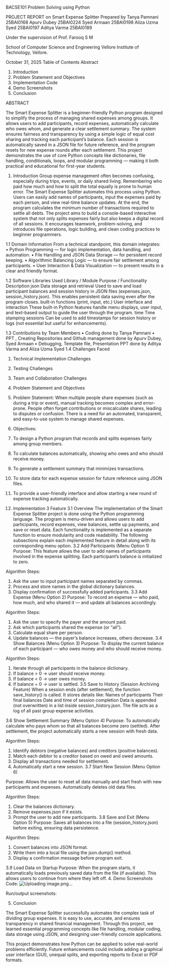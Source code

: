 BACSE101 Problem Solving using Python

PROJECT REPORT 
on
Smart Expense Splitter
Prepared by
Tanya Pamnani 25BAI0168
Apurv Dubey 25BAI0224
Syed Armaan 25BAI0198
Aliza Uzma Syed 25BAI0197
Aditya Varma 25BAI0189

Under the supervision of
Prof. Farooq S M



School of Computer Science and Engineering
Vellore Institute of Technology, Vellore.

October 31, 2025 
Table of Contents
 Abstract
1. Introduction 
2. Problem Statement and Objectives 
3. Implementation Code
4. Demo Screenshots
5. Conclusion


ABSTRACT

The Smart Expense Splitter is a beginner-friendly Python program designed to simplify the process of managing shared expenses among groups. It allows users to add participants, record expenses, automatically calculate who owes whom, and generate a clear settlement summary. The system ensures fairness and transparency by using a simple logic of equal cost sharing and tracking each participant’s balance. Each session is automatically saved in a JSON file for future reference, and the program resets for new expense rounds after each settlement. This project demonstrates the use of core Python concepts like dictionaries, file handling, conditionals, loops, and modular programming — making it both practical and educational for first-year students.



1.	Introduction
Group expense management often becomes confusing, especially during trips, events, or daily shared living. Remembering who paid how much and how to split the total equally is prone to human error.
The Smart Expense Splitter automates this process using Python. Users can easily add names of participants, input the expenses paid by each person, and view real-time balance updates. At the end, the program calculates the minimum number of transactions required to settle all debts.
The project aims to build a console-based interactive system that not only splits expenses fairly but also keeps a digital record of all sessions. It encourages teamwork, problem-solving, and introduces file operations, logic building, and clean coding practices to beginner programmers.

1.1	Domain Information
From a technical standpoint, this domain integrates:
•	Python Programming — for logic implementation, data handling, and automation.
•	File Handling and JSON Data Storage — for persistent record keeping.
•	Algorithmic Balancing Logic — to ensure fair settlement among participants.
•	User Interaction & Data Visualization — to present results in a clear and friendly format.

1.2	Software Libraries Used
Library / Module	Purpose / Functionality	Description
json	Data storage and retrieval	Used to save and load participant balances and session history in JSON files (expenses.json, session_history.json). This enables persistent data saving even after the program closes.
built-in functions (print, input, etc.)	User interface and interaction	These built-in Python features handle menu displays, user input, and text-based output to guide the user through the program.
time	Time stamping sessions	Can be used to add timestamps for session history or logs (not essential but useful for enhancements).

1.3	Contributions by Team Members
•	Coding done by Tanya Pamnani
•	PPT , Creating Repositories and Github management done by Apurv Dubey, Syed Armaan
•	Debugging, Template file, Presentation PPT done by Aditya Varma and Aliza Uzma Syed
1.4	Challenges Faced
1.	Technical Implementation Challenges
2.	Testing Challenges
3.	Team and Collaboration Challenges
2. Problem Statement and Objectives
1.	Problem Statement:
When multiple people share expenses (such as during a trip or event), manual tracking becomes complex and error-prone. People often forget contributions or miscalculate shares, leading to disputes or confusion. There is a need for an automated, transparent, and easy-to-use system to manage shared expenses.

3.	Objectives:
4.	To design a Python program that records and splits expenses fairly among group members.
5.	To calculate balances automatically, showing who owes and who should receive money.
6.	To generate a settlement summary that minimizes transactions.
7.	To store data for each expense session for future reference using JSON files.
8.	To provide a user-friendly interface and allow starting a new round of expense tracking automatically.

3. Implementation
3 Feature
3.1 Overview
The implementation of the Smart Expense Splitter project is done using the Python programming language.
The program is menu-driven and allows users to add participants, record expenses, view balances, settle up payments, and save or reset data.
Each functionality is implemented as a separate function to ensure modularity and code readability.
The following subsections explain each implemented feature in detail along with its corresponding menu option.
3.2 Add Participants (Menu Option 1)
Purpose:
This feature allows the user to add names of participants involved in the expense splitting.
Each participant’s balance is initialized to zero.

Algorithm Steps:
1.	Ask the user to input participant names separated by commas.
2.	Process and store names in the global dictionary balances.
3.	Display confirmation of successfully added participants.
3.3 Add Expense (Menu Option 2)
Purpose:
To record an expense — who paid, how much, and who shared it — and update all balances accordingly.

Algorithm Steps:
1.	Ask the user to specify the payer and the amount paid.
2.	Ask which participants shared the expense (or “all”).
3.	Calculate equal share per person.
4.	Update balances — the payer’s balance increases, others decrease.
3.4 Show Balances (Menu Option 3)
Purpose:
To display the current balance of each participant — who owes money and who should receive money.

Algorithm Steps:
1.	Iterate through all participants in the balance dictionary.
2.	If balance > 0 → user should receive money.
3.	If balance < 0 → user owes money.
4.	If balance = 0 → user is settled.
3.5	Save to History (Session Archiving Feature)
When a session ends (after settlement), the function save_history() is called.
It stores details like:
Names of participants
Their final balances
Date and time of session completion
Data is appended (not overwritten) in a list inside session_history.json.
The file acts as a log of all past group expense activities.

3.6 Show Settlement Summary (Menu Option 4)
Purpose:
To automatically calculate who pays whom so that all balances become zero (settled).
After settlement, the project automatically starts a new session with fresh data.

Algorithm Steps:
1.	Identify debtors (negative balances) and creditors (positive balances).
2.	Match each debtor to a creditor based on owed and owed amounts.
3.	Display all transactions needed for settlement.
4.	Automatically start a new session.
3.7 Start New Session (Menu Option 6)
  	
Purpose:
Allows the user to reset all data manually and start fresh with new participants and expenses.
Automatically deletes old data files.

Algorithm Steps:
1.	Clear the balances dictionary.
2.	Remove expenses.json if it exists.
3.	Prompt the user to add new participants.
3.8 Save and Exit (Menu Option 5)
Purpose:
Saves all balances into a file (session_history.json) before exiting, ensuring data persistence.

Algorithm Steps:
1.	Convert balances into JSON format.
2.	Write them into a local file using the json.dump() method.
3.	Display a confirmation message before program exit.

3.9 Load Data on Startup
Purpose:
When the program starts, it automatically loads previously saved data from the file (if available).
This allows users to continue from where they left off.
4.	Demo Screenshots
Code:
 ![Uploading image.png…]()

 
 
 
 
 
 
 


Run/output screenshots:
 
 
 
 
 
 
5. Conclusion

The Smart Expense Splitter successfully automates the complex task of dividing group expenses. It is easy to use, accurate, and ensures transparency in shared financial management. Through this project, we learned essential programming concepts like file handling, modular coding, data storage using JSON, and designing user-friendly console applications.

This project demonstrates how Python can be applied to solve real-world problems efficiently. Future enhancements could include adding a graphical user interface (GUI), unequal splits, and exporting reports to Excel or PDF formats.
